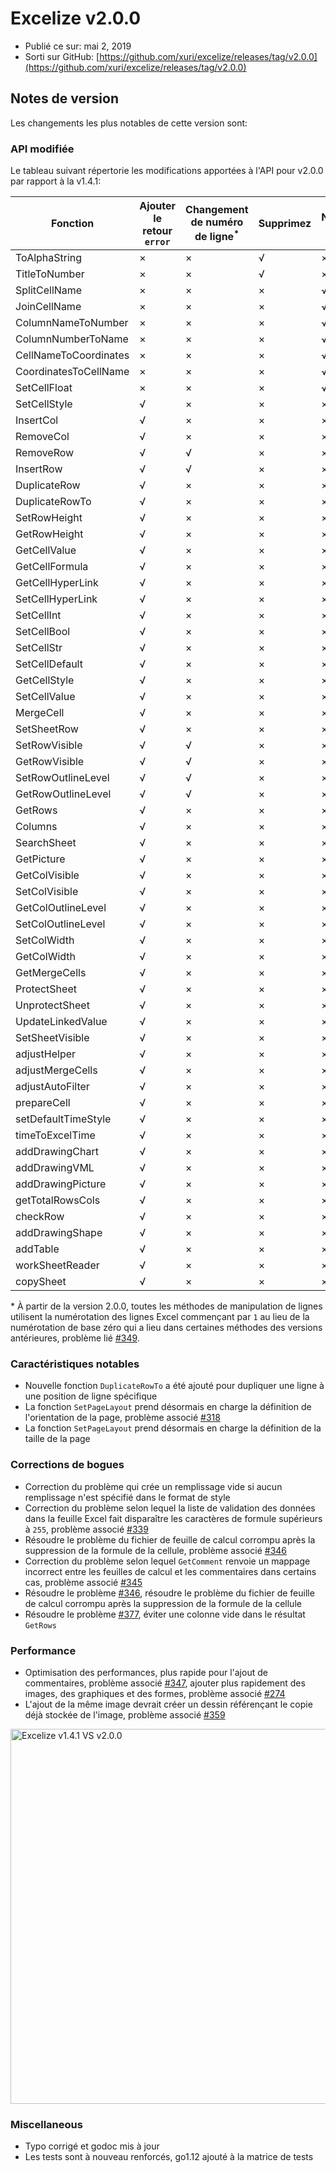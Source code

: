# Excelize v2.0.0

* Publié ce sur: mai 2, 2019
* Sorti sur GitHub: [https://github.com/xuri/excelize/releases/tag/v2.0.0](https://github.com/xuri/excelize/releases/tag/v2.0.0)

## Notes de version

Les changements les plus notables de cette version sont:

### API modifiée

Le tableau suivant répertorie les modifications apportées à l'API pour v2.0.0 par rapport à la v1.4.1:

|Fonction|Ajouter le retour `error`|Changement de numéro de ligne<sup>\*</sup>|Supprimez|Nouvel ajout|
|---|---|---|---|---|
|ToAlphaString|&times;|&times;|&radic;|&times;|
|TitleToNumber|&times;|&times;|&radic;|&times;|
|SplitCellName|&times;|&times;|&times;|&radic;|
|JoinCellName|&times;|&times;|&times;|&radic;|
|ColumnNameToNumber|&times;|&times;|&times;|&radic;|
|ColumnNumberToName|&times;|&times;|&times;|&radic;|
|CellNameToCoordinates|&times;|&times;|&times;|&radic;|
|CoordinatesToCellName|&times;|&times;|&times;|&radic;|
|SetCellFloat|&times;|&times;|&times;|&radic;|
|SetCellStyle|&radic;|&times;|&times;|&times;|
|InsertCol|&radic;|&times;|&times;|&times;|
|RemoveCol|&radic;|&times;|&times;|&times;|
|RemoveRow|&radic;|&radic;|&times;|&times;|
|InsertRow|&radic;|&radic;|&times;|&times;|
|DuplicateRow|&radic;|&times;|&times;|&times;|
|DuplicateRowTo|&radic;|&times;|&times;|&times;|
|SetRowHeight|&radic;|&times;|&times;|&times;|
|GetRowHeight|&radic;|&times;|&times;|&times;|
|GetCellValue|&radic;|&times;|&times;|&times;|
|GetCellFormula|&radic;|&times;|&times;|&times;|
|GetCellHyperLink|&radic;|&times;|&times;|&times;|
|SetCellHyperLink|&radic;|&times;|&times;|&times;|
|SetCellInt|&radic;|&times;|&times;|&times;|
|SetCellBool|&radic;|&times;|&times;|&times;|
|SetCellStr|&radic;|&times;|&times;|&times;|
|SetCellDefault|&radic;|&times;|&times;|&times;|
|GetCellStyle|&radic;|&times;|&times;|&times;|
|SetCellValue|&radic;|&times;|&times;|&times;|
|MergeCell|&radic;|&times;|&times;|&times;|
|SetSheetRow|&radic;|&times;|&times;|&times;|
|SetRowVisible|&radic;|&radic;|&times;|&times;|
|GetRowVisible|&radic;|&radic;|&times;|&times;|
|SetRowOutlineLevel|&radic;|&radic;|&times;|&times;|
|GetRowOutlineLevel|&radic;|&radic;|&times;|&times;|
|GetRows|&radic;|&times;|&times;|&times;|
|Columns|&radic;|&times;|&times;|&times;|
|SearchSheet|&radic;|&times;|&times;|&times;|
|GetPicture|&radic;|&times;|&times;|&times;|
|GetColVisible|&radic;|&times;|&times;|&times;|
|SetColVisible|&radic;|&times;|&times;|&times;|
|GetColOutlineLevel|&radic;|&times;|&times;|&times;|
|SetColOutlineLevel|&radic;|&times;|&times;|&times;|
|SetColWidth|&radic;|&times;|&times;|&times;|
|GetColWidth|&radic;|&times;|&times;|&times;|
|GetMergeCells|&radic;|&times;|&times;|&times;|
|ProtectSheet|&radic;|&times;|&times;|&times;|
|UnprotectSheet|&radic;|&times;|&times;|&times;|
|UpdateLinkedValue|&radic;|&times;|&times;|&times;|
|SetSheetVisible|&radic;|&times;|&times;|&times;|
|adjustHelper|&radic;|&times;|&times;|&times;|
|adjustMergeCells|&radic;|&times;|&times;|&times;|
|adjustAutoFilter|&radic;|&times;|&times;|&times;|
|prepareCell|&radic;|&times;|&times;|&times;|
|setDefaultTimeStyle|&radic;|&times;|&times;|&times;|
|timeToExcelTime|&radic;|&times;|&times;|&times;|
|addDrawingChart|&radic;|&times;|&times;|&times;|
|addDrawingVML|&radic;|&times;|&times;|&times;|
|addDrawingPicture|&radic;|&times;|&times;|&times;|
|getTotalRowsCols|&radic;|&times;|&times;|&times;|
|checkRow|&radic;|&times;|&times;|&times;|
|addDrawingShape|&radic;|&times;|&times;|&times;|
|addTable|&radic;|&times;|&times;|&times;|
|workSheetReader|&radic;|&times;|&times;|&times;|
|copySheet|&radic;|&times;|&times;|&times;|

\* À partir de la version 2.0.0, toutes les méthodes de manipulation de lignes utilisent la numérotation des lignes Excel commençant par `1` au lieu de la numérotation de base zéro qui a lieu dans certaines méthodes des versions antérieures, problème lié [#349](https://github.com/xuri/excelize/issues/349).

### Caractéristiques notables

* Nouvelle fonction `DuplicateRowTo` a été ajouté pour dupliquer une ligne à une position de ligne spécifique
* La fonction `SetPageLayout` prend désormais en charge la définition de l'orientation de la page, problème associé [#318](https://github.com/xuri/excelize/issues/318)
* La fonction `SetPageLayout` prend désormais en charge la définition de la taille de la page

### Corrections de bogues

* Correction du problème qui crée un remplissage vide si aucun remplissage n'est spécifié dans le format de style
* Correction du problème selon lequel la liste de validation des données dans la feuille Excel fait disparaître les caractères de formule supérieurs à `255`, problème associé [#339](https://github.com/xuri/excelize/issues/339)
* Résoudre le problème du fichier de feuille de calcul corrompu après la suppression de la formule de la cellule, problème associé [#346](https://github.com/xuri/excelize/issues/346)
* Correction du problème selon lequel `GetComment` renvoie un mappage incorrect entre les feuilles de calcul et les commentaires dans certains cas, problème associé [#345](https://github.com/xuri/excelize/issues/345)
* Résoudre le problème [#346](https://github.com/xuri/excelize/issues/346), résoudre le problème du fichier de feuille de calcul corrompu après la suppression de la formule de la cellule
* Résoudre le problème [#377](https://github.com/xuri/excelize/issues/377), éviter une colonne vide dans le résultat `GetRows`

### Performance

* Optimisation des performances, plus rapide pour l'ajout de commentaires, problème associé [#347](https://github.com/xuri/excelize/issues/347), ajouter plus rapidement des images, des graphiques et des formes, problème associé [#274](https://github.com/xuri/excelize/issues/274)
* L'ajout de la même image devrait créer un dessin référençant le
copie déjà stockée de l'image, problème associé [#359](https://github.com/xuri/excelize/issues/359)

<img src="https://user-images.githubusercontent.com/2809468/56576273-7e7f1d80-65fa-11e9-8b47-7b171c5e67e3.png" width="600" alt="Excelize v1.4.1 VS v2.0.0">

### Miscellaneous

* Typo corrigé et godoc mis à jour
* Les tests sont à nouveau renforcés, go1.12 ajouté à la matrice de tests
